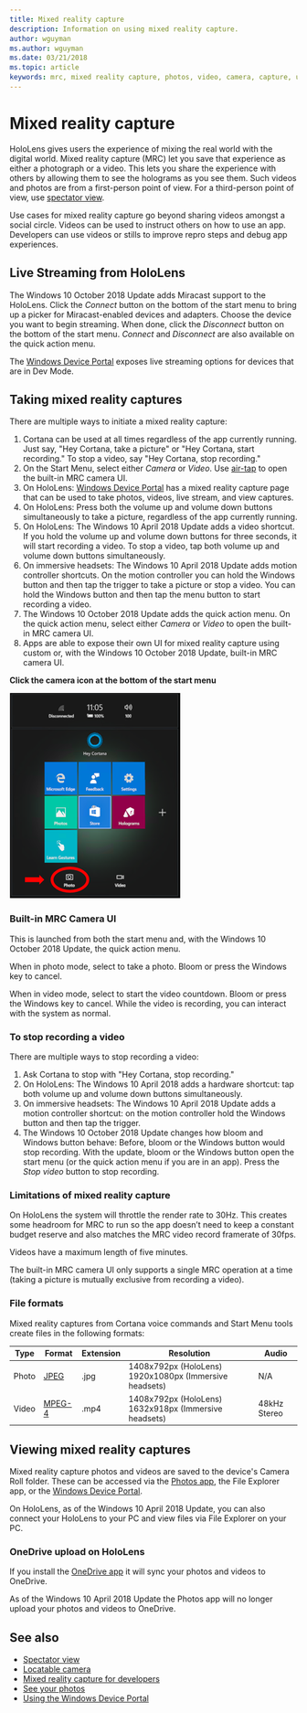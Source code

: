 ```yaml
---
title: Mixed reality capture
description: Information on using mixed reality capture.
author: wguyman
ms.author: wguyman
ms.date: 03/21/2018
ms.topic: article
keywords: mrc, mixed reality capture, photos, video, camera, capture, usage
---
```




# Mixed reality capture

HoloLens gives users the experience of mixing the real world with the digital world. Mixed reality capture (MRC) let you save that experience as either a photograph or a video. This lets you share the experience with others by allowing them to see the holograms as you see them. Such videos and photos are from a first-person point of view. For a third-person point of view, use [spectator view](spectator-view.md).

Use cases for mixed reality capture go beyond sharing videos amongst a social circle. Videos can be used to instruct others on how to use an app. Developers can use videos or stills to improve repro steps and debug app experiences.

## Live Streaming from HoloLens

The Windows 10 October 2018 Update adds Miracast support to the HoloLens.  Click the *Connect* button on the bottom of the start menu to bring up a picker for Miracast-enabled devices and adapters.  Choose the device you want to begin streaming.  When done, click the *Disconnect* button on the bottom of the start menu.  *Connect* and *Disconnect* are also available on the quick action menu. 

The [Windows Device Portal](using-the-windows-device-portal.md) exposes live streaming options for devices that are in Dev Mode.

## Taking mixed reality captures

There are multiple ways to initiate a mixed reality capture:
1. Cortana can be used at all times regardless of the app currently running. Just say, "Hey Cortana, take a picture" or "Hey Cortana, start recording." To stop a video, say "Hey Cortana, stop recording."
2. On the Start Menu, select either *Camera* or *Video*. Use [air-tap](gestures.md#air-tap) to open the built-in MRC camera UI.
3. On HoloLens: [Windows Device Portal](using-the-windows-device-portal.md) has a mixed reality capture page that can be used to take photos, videos, live stream, and view captures.
4. On HoloLens: Press both the volume up and volume down buttons simultaneously to take a picture, regardless of the app currently running.
5. On HoloLens: The Windows 10 April 2018 Update adds a video shortcut. If you hold the volume up and volume down buttons for three seconds, it will start recording a video.  To stop a video, tap both volume up and volume down buttons simultaneously.
6. On immersive headsets: The Windows 10 April 2018 Update adds motion controller shortcuts. On the motion controller you can hold the Windows button and then tap the trigger to take a picture or stop a video.  You can hold the Windows button and then tap the menu button to start recording a video.
7. The Windows 10 October 2018 Update adds the quick action menu. On the quick action menu, select either *Camera* or *Video* to open the built-in MRC camera UI.
8. Apps are able to expose their own UI for mixed reality capture using custom or, with the Windows 10 October 2018 Update, built-in MRC camera UI.

**Click the camera icon at the bottom of the start menu**

![Click the camera icon at the bottom of the start menu](images/cameraiconinpins-300px.png)

### Built-in MRC Camera UI

This is launched from both the start menu and, with the Windows 10 October 2018 Update, the quick action menu.

When in photo mode, select to take a photo. Bloom or press the Windows key to cancel.

When in video mode, select to start the video countdown. Bloom or press the Windows key to cancel.  While the video is recording, you can interact with the system as normal.

### To stop recording a video

There are multiple ways to stop recording a video:
1. Ask Cortana to stop with "Hey Cortana, stop recording."
2. On HoloLens: The Windows 10 April 2018 adds a hardware shortcut: tap both volume up and volume down buttons simultaneously.
3. On immersive headsets: The Windows 10 April 2018 Update adds a motion controller shortcut: on the motion controller hold the Windows button and then tap the trigger.
4. The Windows 10 October 2018 Update changes how bloom and Windows button behave: Before, bloom or the Windows button would stop recording. With the update, bloom or the Windows button open the start menu (or the quick action menu if you are in an app).  Press the *Stop video* button to stop recording.

### Limitations of mixed reality capture

On HoloLens the system will throttle the render rate to 30Hz. This creates some headroom for MRC to run so the app doesn’t need to keep a constant budget reserve and also matches the MRC video record framerate of 30fps.

Videos have a maximum length of five minutes.

The built-in MRC camera UI only supports a single MRC operation at a time (taking a picture is mutually exclusive from recording a video).

### File formats

Mixed reality captures from Cortana voice commands and Start Menu tools create files in the following formats:

|  Type  |  Format  |  Extension  |  Resolution  |  Audio | 
|----------|----------|----------|----------|----------|
|  Photo  |  [JPEG](https://en.wikipedia.org/wiki/JPEG)  |  .jpg  |  1408x792px (HoloLens) 1920x1080px (Immersive headsets) |  N/A | 
|  Video  |  [MPEG-4](https://en.wikipedia.org/wiki/MPEG-4)  |  .mp4  |  1408x792px (HoloLens) 1632x918px (Immersive headsets) |  48kHz Stereo | 

## Viewing mixed reality captures

Mixed reality capture photos and videos are saved to the device's Camera Roll folder. These can be accessed via the [Photos app](see-your-photos.md#photos-app), the File Explorer app, or the [Windows Device Portal](using-the-windows-device-portal.md#mixed-reality-capture).

On HoloLens, as of the Windows 10 April 2018 Update, you can also connect your HoloLens to your PC and view files via File Explorer on your PC.

### OneDrive upload on HoloLens

If you install the [OneDrive app](https://www.microsoft.com/en-us/p/onedrive/9wzdncrfj1p3) it will sync your photos and videos to OneDrive.

As of the Windows 10 April 2018 Update the Photos app will no longer upload your photos and videos to OneDrive.

## See also
* [Spectator view](spectator-view.md)
* [Locatable camera](locatable-camera.md)
* [Mixed reality capture for developers](mixed-reality-capture-for-developers.md)
* [See your photos](see-your-photos.md)
* [Using the Windows Device Portal](using-the-windows-device-portal.md)
